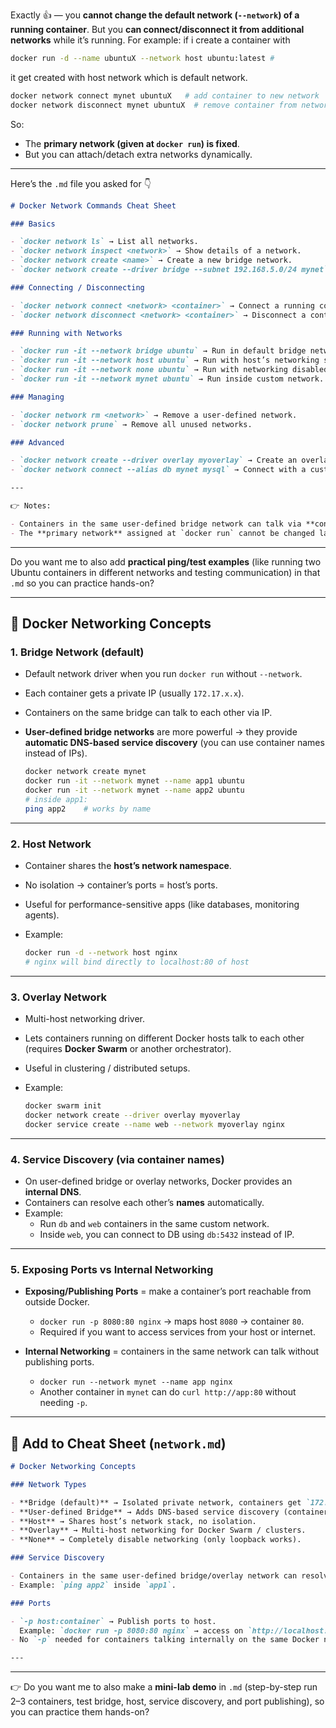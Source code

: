 Exactly 👍 — you **cannot change the default network (`--network`) of a running container**.
But you **can connect/disconnect it from additional networks** while it’s running.
For example:
if i create a container with

```bash
docker run -d --name ubuntuX --network host ubuntu:latest #
```

it get created with host network which is default network.

```bash
docker network connect mynet ubuntuX   # add container to new network
docker network disconnect mynet ubuntuX  # remove container from network
```

So:

- The **primary network (given at `docker run`) is fixed**.
- But you can attach/detach extra networks dynamically.

---

Here’s the `.md` file you asked for 👇

```markdown
# Docker Network Commands Cheat Sheet

### Basics

- `docker network ls` → List all networks.
- `docker network inspect <network>` → Show details of a network.
- `docker network create <name>` → Create a new bridge network.
- `docker network create --driver bridge --subnet 192.168.5.0/24 mynet` → Create custom bridge network with subnet.

### Connecting / Disconnecting

- `docker network connect <network> <container>` → Connect a running container to a network.
- `docker network disconnect <network> <container>` → Disconnect a container from a network.

### Running with Networks

- `docker run -it --network bridge ubuntu` → Run in default bridge network.
- `docker run -it --network host ubuntu` → Run with host’s networking stack.
- `docker run -it --network none ubuntu` → Run with networking disabled.
- `docker run -it --network mynet ubuntu` → Run inside custom network.

### Managing

- `docker network rm <network>` → Remove a user-defined network.
- `docker network prune` → Remove all unused networks.

### Advanced

- `docker network create --driver overlay myoverlay` → Create an overlay network (requires Swarm).
- `docker network connect --alias db mynet mysql` → Connect with a custom alias hostname.

---

👉 Notes:

- Containers in the same user-defined bridge network can talk via **container name** as hostname.
- The **primary network** assigned at `docker run` cannot be changed later, but you can **attach/detach secondary networks** dynamically.
```

---

Do you want me to also add **practical ping/test examples** (like running two Ubuntu containers in different networks and testing communication) in that `.md` so you can practice hands-on?

---

## 🐳 Docker Networking Concepts

### 1. **Bridge Network (default)**

- Default network driver when you run `docker run` without `--network`.
- Each container gets a private IP (usually `172.17.x.x`).
- Containers on the same bridge can talk to each other via IP.
- **User-defined bridge networks** are more powerful → they provide **automatic DNS-based service discovery** (you can use container names instead of IPs).

  ```bash
  docker network create mynet
  docker run -it --network mynet --name app1 ubuntu
  docker run -it --network mynet --name app2 ubuntu
  # inside app1:
  ping app2    # works by name
  ```

---

### 2. **Host Network**

- Container shares the **host’s network namespace**.
- No isolation → container’s ports = host’s ports.
- Useful for performance-sensitive apps (like databases, monitoring agents).
- Example:

  ```bash
  docker run -d --network host nginx
  # nginx will bind directly to localhost:80 of host
  ```

---

### 3. **Overlay Network**

- Multi-host networking driver.
- Lets containers running on different Docker hosts talk to each other (requires **Docker Swarm** or another orchestrator).
- Useful in clustering / distributed setups.
- Example:

  ```bash
  docker swarm init
  docker network create --driver overlay myoverlay
  docker service create --name web --network myoverlay nginx
  ```

---

### 4. **Service Discovery (via container names)**

- On user-defined bridge or overlay networks, Docker provides an **internal DNS**.
- Containers can resolve each other’s **names** automatically.
- Example:
  - Run `db` and `web` containers in the same custom network.
  - Inside `web`, you can connect to DB using `db:5432` instead of IP.

---

### 5. **Exposing Ports vs Internal Networking**

- **Exposing/Publishing Ports** = make a container’s port reachable from outside Docker.
  - `docker run -p 8080:80 nginx` → maps host `8080` → container `80`.
  - Required if you want to access services from your host or internet.

- **Internal Networking** = containers in the same network can talk without publishing ports.
  - `docker run --network mynet --name app nginx`
  - Another container in `mynet` can do `curl http://app:80` without needing `-p`.

---

## 📝 Add to Cheat Sheet (`network.md`)

```markdown
# Docker Networking Concepts

### Network Types

- **Bridge (default)** → Isolated private network, containers get `172.x.x.x` IPs.
- **User-defined Bridge** → Adds DNS-based service discovery (containers reach each other via names).
- **Host** → Shares host’s network stack, no isolation.
- **Overlay** → Multi-host networking for Docker Swarm / clusters.
- **None** → Completely disable networking (only loopback works).

### Service Discovery

- Containers in the same user-defined bridge/overlay network can resolve each other by **name**.
- Example: `ping app2` inside `app1`.

### Ports

- `-p host:container` → Publish ports to host.  
  Example: `docker run -p 8080:80 nginx` → access on `http://localhost:8080`.
- No `-p` needed for containers talking internally on the same Docker network.

---
```

---

👉 Do you want me to also make a **mini-lab demo** in `.md` (step-by-step run 2–3 containers, test bridge, host, service discovery, and port publishing), so you can practice them hands-on?
